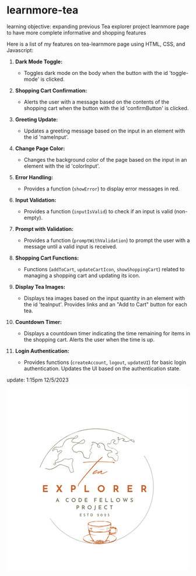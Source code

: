 # learnmore-tea
learning objective: expanding previous Tea explorer project learnmore page to have more complete informative and shopping features


Here is a list of my features on tea-learnmore page using HTML, CSS, and Javascript:
1. **Dark Mode Toggle:**
   - Toggles dark mode on the body when the button with the id 'toggle-mode' is clicked.

2. **Shopping Cart Confirmation:**
   - Alerts the user with a message based on the contents of the shopping cart when the button with the id 'confirmButton' is clicked.

3. **Greeting Update:**
   - Updates a greeting message based on the input in an element with the id 'nameInput'.

4. **Change Page Color:**
   - Changes the background color of the page based on the input in an element with the id 'colorInput'.

5. **Error Handling:**
   - Provides a function (`showError`) to display error messages in red.

6. **Input Validation:**
   - Provides a function (`inputIsValid`) to check if an input is valid (non-empty).

7. **Prompt with Validation:**
   - Provides a function (`promptWithValidation`) to prompt the user with a message until a valid input is received.

8. **Shopping Cart Functions:**
   - Functions (`addToCart`, `updateCartIcon`, `showShoppingCart`) related to managing a shopping cart and updating its icon.

9. **Display Tea Images:**
   - Displays tea images based on the input quantity in an element with the id 'teaInput'. Provides links and an "Add to Cart" button for each tea.

10. **Countdown Timer:**
    - Displays a countdown timer indicating the time remaining for items in the shopping cart. Alerts the user when the time is up.

11. **Login Authentication:**
    - Provides functions (`createAccount`, `logout`, `updateUI`) for basic login authentication. Updates the UI based on the authentication state.

update: 1:15pm 12/5/2023

![Alt text](image.png)